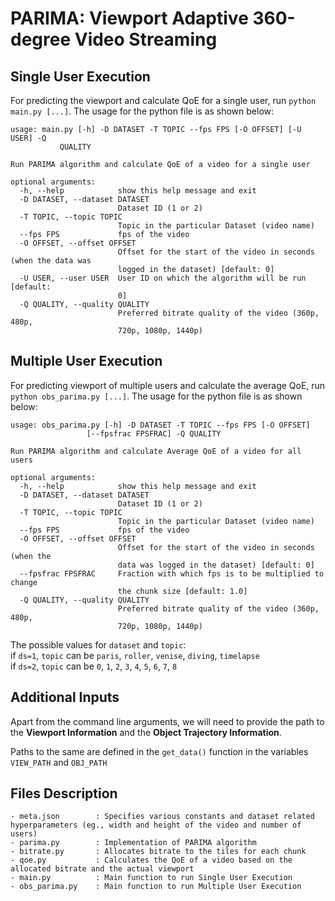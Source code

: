 # PARIMA: Viewport Adaptive 360-degree Video Streaming


## Single User Execution
For predicting the viewport and calculate QoE for a single user, run `python main.py [...]`. The usage for the python file is as shown below:

	usage: main.py [-h] -D DATASET -T TOPIC --fps FPS [-O OFFSET] [-U USER] -Q
               QUALITY

	Run PARIMA algorithm and calculate QoE of a video for a single user

	optional arguments:
	  -h, --help            show this help message and exit
	  -D DATASET, --dataset DATASET
	                        Dataset ID (1 or 2)
	  -T TOPIC, --topic TOPIC
	                        Topic in the particular Dataset (video name)
	  --fps FPS             fps of the video
	  -O OFFSET, --offset OFFSET
	                        Offset for the start of the video in seconds (when the data was
	                        logged in the dataset) [default: 0]
	  -U USER, --user USER  User ID on which the algorithm will be run [default:
	                        0]
	  -Q QUALITY, --quality QUALITY
	                        Preferred bitrate quality of the video (360p, 480p,
	                        720p, 1080p, 1440p)


## Multiple User Execution
For predicting viewport of multiple users and calculate the average QoE, run `python obs_parima.py [...]`. The usage for the python file is as shown below:

	usage: obs_parima.py [-h] -D DATASET -T TOPIC --fps FPS [-O OFFSET]
                     [--fpsfrac FPSFRAC] -Q QUALITY

	Run PARIMA algorithm and calculate Average QoE of a video for all users

	optional arguments:
	  -h, --help            show this help message and exit
	  -D DATASET, --dataset DATASET
	                        Dataset ID (1 or 2)
	  -T TOPIC, --topic TOPIC
	                        Topic in the particular Dataset (video name)
	  --fps FPS             fps of the video
	  -O OFFSET, --offset OFFSET
	                        Offset for the start of the video in seconds (when the
	                        data was logged in the dataset) [default: 0]
	  --fpsfrac FPSFRAC     Fraction with which fps is to be multiplied to change
	                        the chunk size [default: 1.0]
	  -Q QUALITY, --quality QUALITY
	                        Preferred bitrate quality of the video (360p, 480p,
	                        720p, 1080p, 1440p)

The possible values for `dataset` and `topic`:  
if `ds=1`, `topic` can be `paris`, `roller`, `venise`, `diving`, `timelapse`  
if `ds=2`, `topic` can be `0`, `1`, `2`, `3`, `4`, `5`, `6`, `7`, `8`  

## Additional Inputs
Apart from the command line arguments, we will need to provide the path to the **Viewport Information** and the **Object Trajectory Information**.  

Paths to the same are defined in the `get_data()` function in the variables `VIEW_PATH` and `OBJ_PATH`


## Files Description
	- meta.json        : Specifies various constants and dataset related hyperparameters (eg., width and height of the video and number of users)
	- parima.py        : Implementation of PARIMA algorithm
	- bitrate.py       : Allocates bitrate to the tiles for each chunk
	- qoe.py           : Calculates the QoE of a video based on the allocated bitrate and the actual viewport
	- main.py          : Main function to run Single User Execution
	- obs_parima.py    : Main function to run Multiple User Execution

